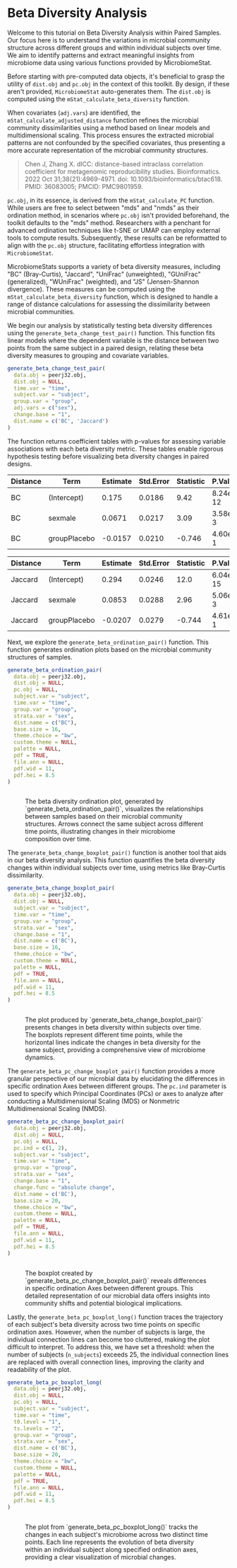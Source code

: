 # Beta Diversity Analysis

Welcome to this tutorial on Beta Diversity Analysis within Paired Samples. Our focus here is to understand the variations in microbial community structure across different groups and within individual subjects over time. We aim to identify patterns and extract meaningful insights from microbiome data using various functions provided by MicrobiomeStat.

Before starting with pre-computed data objects, it's beneficial to grasp the utility of `dist.obj` and `pc.obj` in the context of this toolkit. By design, if these aren't provided, `MicrobiomeStat` auto-generates them. The `dist.obj` is computed using the `mStat_calculate_beta_diversity` function.&#x20;

When covariates (`adj.vars`) are identified, the `mStat_calculate_adjusted_distance` function refines the microbial community dissimilarities using a method based on linear models and multidimensional scaling. This process ensures the extracted microbial patterns are not confounded by the specified covariates, thus presenting a more accurate representation of the microbial community structures.

> Chen J, Zhang X. dICC: distance-based intraclass correlation coefficient for metagenomic reproducibility studies. Bioinformatics. 2022 Oct 31;38(21):4969-4971. doi: 10.1093/bioinformatics/btac618. PMID: 36083005; PMCID: PMC9801959.

`pc.obj`, in its essence, is derived from the `mStat_calculate_PC` function. While users are free to select between "mds" and "nmds" as their ordination method, in scenarios where `pc.obj` isn't provided beforehand, the toolkit defaults to the "mds" method. Researchers with a penchant for advanced ordination techniques like t-SNE or UMAP can employ external tools to compute results. Subsequently, these results can be reformatted to align with the `pc.obj` structure, facilitating effortless integration with `MicrobiomeStat`.

MicrobiomeStats supports a variety of beta diversity measures, including "BC" (Bray-Curtis), "Jaccard", "UniFrac" (unweighted), "GUniFrac" (generalized), "WUniFrac" (weighted), and "JS" (Jensen-Shannon divergence). These measures can be computed using the `mStat_calculate_beta_diversity` function, which is designed to handle a range of distance calculations for assessing the dissimilarity between microbial communities.

We begin our analysis by statistically testing beta diversity differences using the `generate_beta_change_test_pair()` function. This function fits linear models where the dependent variable is the distance between two points from the same subject in a paired design, relating these beta diversity measures to grouping and covariate variables.

```r
generate_beta_change_test_pair(
  data.obj = peerj32.obj,
  dist.obj = NULL,
  time.var = "time",
  subject.var = "subject",
  group.var = "group",
  adj.vars = c("sex"),
  change.base = "1",
  dist.name = c('BC', 'Jaccard') 
)
```

The function returns coefficient tables with p-values for assessing variable associations with each beta diversity metric. These tables enable rigorous hypothesis testing before visualizing beta diversity changes in paired designs.

<table><thead><tr><th width="134">Distance</th><th>Term</th><th>Estimate</th><th>Std.Error</th><th>Statistic</th><th>P.Value</th></tr></thead><tbody><tr><td>BC</td><td>(Intercept)</td><td>0.175</td><td>0.0186</td><td>9.42</td><td>8.24e-12</td></tr><tr><td>BC</td><td>sexmale</td><td>0.0671</td><td>0.0217</td><td>3.09</td><td>3.58e-3</td></tr><tr><td>BC</td><td>groupPlacebo</td><td>-0.0157</td><td>0.0210</td><td>-0.746</td><td>4.60e-1</td></tr></tbody></table>

<table><thead><tr><th width="123">Distance</th><th>Term</th><th>Estimate</th><th>Std.Error</th><th>Statistic</th><th>P.Value</th></tr></thead><tbody><tr><td>Jaccard</td><td>(Intercept)</td><td>0.294</td><td>0.0246</td><td>12.0</td><td>6.04e-15</td></tr><tr><td>Jaccard</td><td>sexmale</td><td>0.0853</td><td>0.0288</td><td>2.96</td><td>5.06e-3</td></tr><tr><td>Jaccard</td><td>groupPlacebo</td><td>-0.0207</td><td>0.0279</td><td>-0.744</td><td>4.61e-1</td></tr></tbody></table>

Next, we explore the `generate_beta_ordination_pair()` function. This function generates ordination plots based on the microbial community structures of samples.

```r
generate_beta_ordination_pair(
  data.obj = peerj32.obj,
  dist.obj = NULL,
  pc.obj = NULL,
  subject.var = "subject",
  time.var = "time",
  group.var = "group",
  strata.var = "sex",
  dist.name = c("BC"),
  base.size = 16,
  theme.choice = "bw",
  custom.theme = NULL,
  palette = NULL,
  pdf = TRUE,
  file.ann = NULL,
  pdf.wid = 11,
  pdf.hei = 8.5
)
```

<figure><img src="../.gitbook/assets/Screenshot 2023-10-11 at 15.07.10.png" alt=""><figcaption><p>The beta diversity ordination plot, generated by `generate_beta_ordination_pair()`, visualizes the relationships between samples based on their microbial community structures. Arrows connect the same subject across different time points, illustrating changes in their microbiome composition over time.</p></figcaption></figure>

The `generate_beta_change_boxplot_pair()` function is another tool that aids in our beta diversity analysis. This function quantifies the beta diversity changes within individual subjects over time, using metrics like Bray-Curtis dissimilarity.

```r
generate_beta_change_boxplot_pair(
  data.obj = peerj32.obj,
  dist.obj = NULL,
  subject.var = "subject",
  time.var = "time",
  group.var = "group",
  strata.var = "sex",
  change.base = "1",
  dist.name = c('BC'),
  base.size = 16,
  theme.choice = "bw",
  custom.theme = NULL,
  palette = NULL,
  pdf = TRUE,
  file.ann = NULL,
  pdf.wid = 11,
  pdf.hei = 8.5
)
```

<figure><img src="../.gitbook/assets/Screenshot 2023-10-11 at 15.08.07.png" alt=""><figcaption><p>The plot produced by `generate_beta_change_boxplot_pair()` presents changes in beta diversity within subjects over time. The boxplots represent different time points, while the horizontal lines indicate the changes in beta diversity for the same subject, providing a comprehensive view of microbiome dynamics.</p></figcaption></figure>

The `generate_beta_pc_change_boxplot_pair()` function provides a more granular perspective of our microbial data by elucidating the differences in specific ordination Axes between different groups. The `pc.ind` parameter is used to specify which Principal Coordinates (PCs) or axes to analyze after conducting a Multidimensional Scaling (MDS) or Nonmetric Multidimensional Scaling (NMDS).

```r
generate_beta_pc_change_boxplot_pair(
  data.obj = peerj32.obj,
  dist.obj = NULL,
  pc.obj = NULL,
  pc.ind = c(1, 2),
  subject.var = "subject",
  time.var = "time",
  group.var = "group",
  strata.var = "sex",
  change.base = "1",
  change.func = "absolute change",
  dist.name = c('BC'),
  base.size = 20,
  theme.choice = "bw",
  custom.theme = NULL,
  palette = NULL,
  pdf = TRUE,
  file.ann = NULL,
  pdf.wid = 11,
  pdf.hei = 8.5
)
```

<figure><img src="../.gitbook/assets/Screenshot 2023-10-11 at 15.09.03.png" alt=""><figcaption><p>The boxplot created by `generate_beta_pc_change_boxplot_pair()` reveals differences in specific ordination Axes between different groups. This detailed representation of our microbial data offers insights into community shifts and potential biological implications.</p></figcaption></figure>

Lastly, the `generate_beta_pc_boxplot_long()` function traces the trajectory of each subject's beta diversity across two time points on specific ordination axes. However, when the number of subjects is large, the individual connection lines can become too cluttered, making the plot difficult to interpret. To address this, we have set a threshold: when the number of subjects (`n_subjects`) exceeds 25, the individual connection lines are replaced with overall connection lines, improving the clarity and readability of the plot.

```r
generate_beta_pc_boxplot_long(
  data.obj = peerj32.obj,
  dist.obj = NULL,
  pc.obj = NULL,
  subject.var = "subject",
  time.var = "time",
  t0.level = "1",
  ts.levels = "2",
  group.var = "group",
  strata.var = "sex",
  dist.name = c('BC'),
  base.size = 20,
  theme.choice = "bw",
  custom.theme = NULL,
  palette = NULL,
  pdf = TRUE,
  file.ann = NULL,
  pdf.wid = 11,
  pdf.hei = 8.5
)
```

<figure><img src="../.gitbook/assets/Screenshot 2023-10-11 at 15.10.07.png" alt=""><figcaption><p>The plot from `generate_beta_pc_boxplot_long()` tracks the changes in each subject's microbiome across two distinct time points. Each line represents the evolution of beta diversity within an individual subject along specified ordination axes, providing a clear visualization of microbial changes.</p></figcaption></figure>
